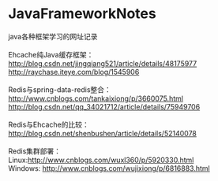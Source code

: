 # JavaFrameworkNotes
java各种框架学习的网址记录<br/>
<br/>
Ehcache纯Java缓存框架：<br/>
http://blog.csdn.net/jingqiang521/article/details/48175977<br/>
http://raychase.iteye.com/blog/1545906<br/>
<br/>
Redis与spring-data-redis整合：<br/>
http://www.cnblogs.com/tankaixiong/p/3660075.html<br/>
http://blog.csdn.net/qq_34021712/article/details/75949706<br/>
<br/>
Redis与Ehcache的比较：<br/>
http://blog.csdn.net/shenbushen/article/details/52140078<br/>
<br/>
Redis集群部署：<br/>
Linux:http://www.cnblogs.com/wuxl360/p/5920330.html<br/>
Windows: http://www.cnblogs.com/wujixiong/p/6816883.html<br/>
